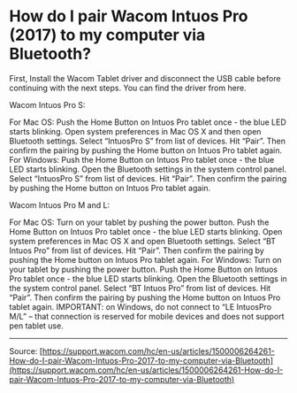 # How do I pair Wacom Intuos Pro (2017) to my computer via Bluetooth?

First, Install the Wacom Tablet driver and disconnect the USB cable before continuing with the next steps. You can find the driver from here.


Wacom Intuos Pro S: 

For Mac OS: Push the Home Button on Intuos Pro tablet once - the blue LED starts blinking. Open system preferences in Mac OS X and then open Bluetooth settings. Select “IntuosPro S” from list of devices. Hit “Pair”. Then confirm the pairing by pushing the Home button on Intuos Pro tablet again.
For Windows: Push the Home Button on Intuos Pro tablet once - the blue LED starts blinking. Open the Bluetooth settings in the system control panel. Select “IntuosPro S” from list of devices. Hit “Pair”. Then confirm the pairing by pushing the Home button on Intuos Pro tablet again.



Wacom Intuos Pro M and L:

For Mac OS: Turn on your tablet by pushing the power button. Push the Home Button on Intuos Pro tablet once - the blue LED starts blinking. Open system preferences in Mac OS X and open Bluetooth settings. Select “BT Intuos Pro” from list of devices. Hit “Pair”. Then confirm the pairing by pushing the Home button on Intuos Pro tablet again.
For Windows: Turn on your tablet by pushing the power button. Push the Home Button on Intuos Pro tablet once - the blue LED starts blinking. Open the Bluetooth settings in the system control panel. Select “BT Intuos Pro” from list of devices. Hit “Pair”. Then confirm the pairing by pushing the Home button on Intuos Pro tablet again.
 IMPORTANT: on Windows, do not connect to “LE IntuosPro M/L” – that connection is reserved for mobile devices and does not support pen tablet use.

---
Source: [https://support.wacom.com/hc/en-us/articles/1500006264261-How-do-I-pair-Wacom-Intuos-Pro-2017-to-my-computer-via-Bluetooth](https://support.wacom.com/hc/en-us/articles/1500006264261-How-do-I-pair-Wacom-Intuos-Pro-2017-to-my-computer-via-Bluetooth)
